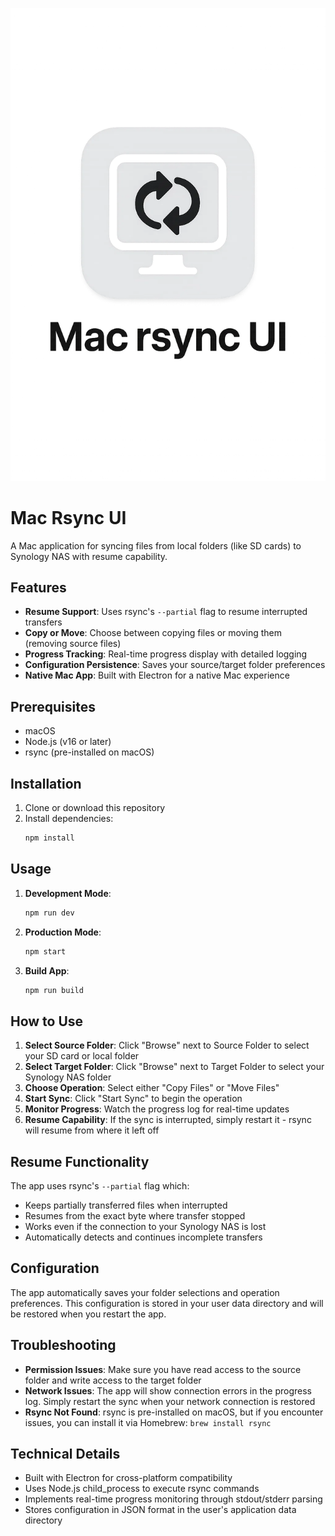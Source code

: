 ![Project Logo](./logo.png)
# Mac Rsync UI

A Mac application for syncing files from local folders (like SD cards) to Synology NAS with resume capability.

## Features

- **Resume Support**: Uses rsync's `--partial` flag to resume interrupted transfers
- **Copy or Move**: Choose between copying files or moving them (removing source files)
- **Progress Tracking**: Real-time progress display with detailed logging
- **Configuration Persistence**: Saves your source/target folder preferences
- **Native Mac App**: Built with Electron for a native Mac experience

## Prerequisites

- macOS
- Node.js (v16 or later)
- rsync (pre-installed on macOS)

## Installation

1. Clone or download this repository
2. Install dependencies:
   ```bash
   npm install
   ```

## Usage

1. **Development Mode**:
   ```bash
   npm run dev
   ```

2. **Production Mode**:
   ```bash
   npm start
   ```

3. **Build App**:
   ```bash
   npm run build
   ```

## How to Use

1. **Select Source Folder**: Click "Browse" next to Source Folder to select your SD card or local folder
2. **Select Target Folder**: Click "Browse" next to Target Folder to select your Synology NAS folder
3. **Choose Operation**: Select either "Copy Files" or "Move Files"
4. **Start Sync**: Click "Start Sync" to begin the operation
5. **Monitor Progress**: Watch the progress log for real-time updates
6. **Resume Capability**: If the sync is interrupted, simply restart it - rsync will resume from where it left off

## Resume Functionality

The app uses rsync's `--partial` flag which:
- Keeps partially transferred files when interrupted
- Resumes from the exact byte where transfer stopped
- Works even if the connection to your Synology NAS is lost
- Automatically detects and continues incomplete transfers

## Configuration

The app automatically saves your folder selections and operation preferences. This configuration is stored in your user data directory and will be restored when you restart the app.

## Troubleshooting

- **Permission Issues**: Make sure you have read access to the source folder and write access to the target folder
- **Network Issues**: The app will show connection errors in the progress log. Simply restart the sync when your network connection is restored
- **Rsync Not Found**: rsync is pre-installed on macOS, but if you encounter issues, you can install it via Homebrew: `brew install rsync`

## Technical Details

- Built with Electron for cross-platform compatibility
- Uses Node.js child_process to execute rsync commands
- Implements real-time progress monitoring through stdout/stderr parsing
- Stores configuration in JSON format in the user's application data directory
